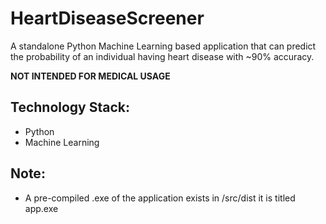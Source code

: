 # HeartDiseaseScreener

A standalone Python Machine Learning based application that can predict the probability of
an individual having heart disease with ~90% accuracy.

**NOT INTENDED FOR MEDICAL USAGE**

## Technology Stack:
- Python
- Machine Learning

## Note:
* A pre-compiled .exe of the application exists in /src/dist it is titled app.exe